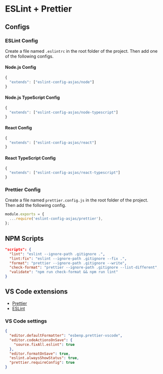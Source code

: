 # ESLint + Prettier

## Configs

### ESLint Config

Create a file named `.eslintrc` in the root folder of the project. Then add one of the following configs.

#### Node.js Config

```js
{
  "extends": ["eslint-config-asjas/node"]
}
```

#### Node.js TypeScript Config

```js
{
  "extends": ["eslint-config-asjas/node-typescript"]
}
```

#### React Config

```js
{
  "extends": ["eslint-config-asjas/react"]
}
```

#### React TypeScript Config

```js
{
  "extends": ["eslint-config-asjas/react-typescript"]
}
```

### Prettier Config

Create a file named `prettier.config.js` in the root folder of the project. Then add the following config.

```js
module.exports = {
  ...require('eslint-config-asjas/prettier'),
};
```

## NPM Scripts

```json
"scripts": {
  "lint": "eslint --ignore-path .gitignore .",
  "lint:fix": "eslint --ignore-path .gitignore --fix .",
  "format": "prettier --ignore-path .gitignore --write",
  "check-format": "prettier --ignore-path .gitignore --list-different",
  "validate": "npm run check-format && npm run lint"
}
```

## VS Code extensions

- [Prettier](https://marketplace.visualstudio.com/items?itemName=esbenp.prettier-vscode)
- [ESLint](https://marketplace.visualstudio.com/items?itemName=dbaeumer.vscode-eslint)

### VS Code settings

```json
{
  "editor.defaultFormatter": "esbenp.prettier-vscode",
  "editor.codeActionsOnSave": {
    "source.fixAll.eslint": true
  },
  "editor.formatOnSave": true,
  "eslint.alwaysShowStatus": true,
  "prettier.requireConfig": true
}
```
